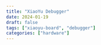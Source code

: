 ```yaml
---
title: "XiaoYu Debugger"
date: 2024-01-19
draft: false
tags: ["xiaoyu-board", "debugger"]
categories: ["hardware"]
---
```

